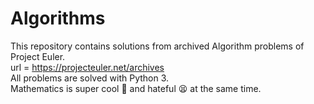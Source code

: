 # Algorithms
This repository contains solutions from archived Algorithm problems of Project Euler.
<br>url = https://projecteuler.net/archives
<br>All problems are solved with Python 3.
<br>Mathematics is super cool :smiling_face_with_three_hearts: and hateful :tired_face: at the same time. 
